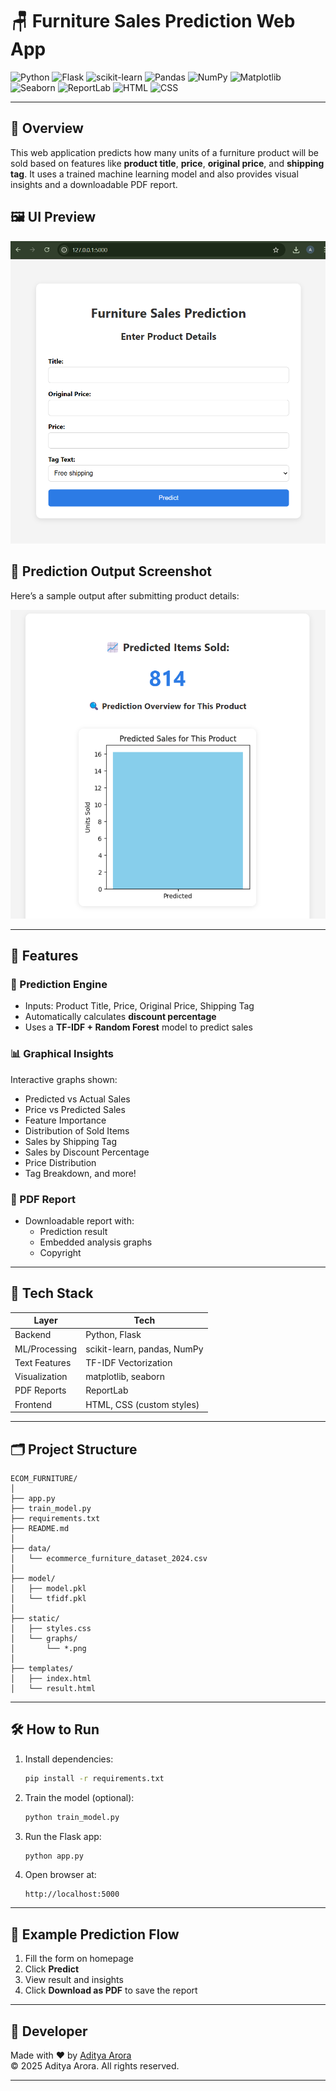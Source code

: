 # 🪑 Furniture Sales Prediction Web App

![Python](https://img.shields.io/badge/Python-3.12-blue?logo=python&logoColor=white)
![Flask](https://img.shields.io/badge/Flask-2.x-black?logo=flask)
![scikit-learn](https://img.shields.io/badge/scikit--learn-1.x-F7931E?logo=scikit-learn&logoColor=white)
![Pandas](https://img.shields.io/badge/Pandas-2.x-black?logo=pandas)
![NumPy](https://img.shields.io/badge/NumPy-1.x-blue?logo=numpy)
![Matplotlib](https://img.shields.io/badge/Matplotlib-3.x-orange?logo=matplotlib)
![Seaborn](https://img.shields.io/badge/Seaborn-0.11.x-lightblue)
![ReportLab](https://img.shields.io/badge/ReportLab-PDF-red)
![HTML](https://img.shields.io/badge/HTML-5-orange?logo=html5)
![CSS](https://img.shields.io/badge/CSS-3-blue?logo=css3)

---

## 🚀 Overview

This web application predicts how many units of a furniture product will be sold based on features like **product title**, **price**, **original price**, and **shipping tag**. It uses a trained machine learning model and also provides visual insights and a downloadable PDF report.

## 🖼️ UI Preview

![App Screenshot](static/ui_screenshot.png)

## 🎯 Prediction Output Screenshot

Here’s a sample output after submitting product details:

![Prediction Result](static/prediction_screenshot.png)

---

## 🧩 Features

### 🔮 Prediction Engine
- Inputs: Product Title, Price, Original Price, Shipping Tag
- Automatically calculates **discount percentage**
- Uses a **TF-IDF + Random Forest** model to predict sales

### 📊 Graphical Insights
Interactive graphs shown:
- Predicted vs Actual Sales
- Price vs Predicted Sales
- Feature Importance
- Distribution of Sold Items
- Sales by Shipping Tag
- Sales by Discount Percentage
- Price Distribution
- Tag Breakdown, and more!

### 📄 PDF Report
- Downloadable report with:
  - Prediction result
  - Embedded analysis graphs
  - Copyright

---

## 🧠 Tech Stack

| Layer        | Tech                          |
|--------------|-------------------------------|
| Backend      | Python, Flask                 |
| ML/Processing| scikit-learn, pandas, NumPy   |
| Text Features| TF-IDF Vectorization          |
| Visualization| matplotlib, seaborn           |
| PDF Reports  | ReportLab                     |
| Frontend     | HTML, CSS (custom styles)     |

---

## 🗂️ Project Structure

```
ECOM_FURNITURE/
│
├── app.py
├── train_model.py
├── requirements.txt
├── README.md
│
├── data/
│   └── ecommerce_furniture_dataset_2024.csv
│
├── model/
│   ├── model.pkl
│   └── tfidf.pkl
│
├── static/
│   ├── styles.css
│   └── graphs/
│       └── *.png
│
├── templates/
│   ├── index.html
│   └── result.html
```

---

## 🛠️ How to Run

1. Install dependencies:
   ```bash
   pip install -r requirements.txt
   ```

2. Train the model (optional):
   ```bash
   python train_model.py
   ```

3. Run the Flask app:
   ```bash
   python app.py
   ```

4. Open browser at:
   ```
   http://localhost:5000
   ```

---

## 🧪 Example Prediction Flow

1. Fill the form on homepage
2. Click **Predict**
3. View result and insights
4. Click **Download as PDF** to save the report

---

## 👤 Developer

Made with ❤️ by [Aditya Arora](https://www.linkedin.com/in/NeuralAditya)  
&copy; 2025 Aditya Arora. All rights reserved.

---
